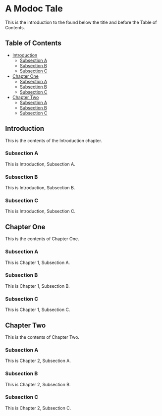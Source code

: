 # A Modoc Tale

This is the introduction to the  found below the title and before the Table of Contents.

## Table of Contents

- [Introduction](#introduction)
   - [Subsection A](#subsection-a)
   - [Subsection B](#subsection-b)
   - [Subsection C](#subsection-c)
- [Chapter One](#chapter-one)
   - [Subsection A](#subsection-a)
   - [Subsection B](#subsection-b)
   - [Subsection C](#subsection-c)
- [Chapter Two](#chapter-two)
   - [Subsection A](#subsection-a)
   - [Subsection B](#subsection-b)
   - [Subsection C](#subsection-c)

## Introduction

This is the contents of the Introduction chapter.

### Subsection A

This is Introduction, Subsection A.

### Subsection B

This is Introduction, Subsection B.

### Subsection C

This is Introduction, Subsection C.

## Chapter One

This is the contents of Chapter One.

### Subsection A

This is Chapter 1, Subsection A.

### Subsection B

This is Chapter 1, Subsection B.

### Subsection C

This is Chapter 1, Subsection C.

## Chapter Two

This is the contents of Chapter Two.

### Subsection A

This is Chapter 2, Subsection A.

### Subsection B

This is Chapter 2, Subsection B.

### Subsection C

This is Chapter 2, Subsection C.

